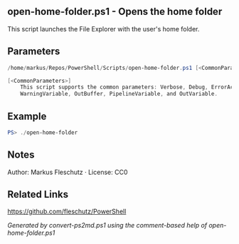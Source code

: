 ## open-home-folder.ps1 - Opens the home folder

This script launches the File Explorer with the user's home folder.

## Parameters
```powershell
/home/markus/Repos/PowerShell/Scripts/open-home-folder.ps1 [<CommonParameters>]

[<CommonParameters>]
    This script supports the common parameters: Verbose, Debug, ErrorAction, ErrorVariable, WarningAction, 
    WarningVariable, OutBuffer, PipelineVariable, and OutVariable.
```

## Example
```powershell
PS> ./open-home-folder

```

## Notes
Author: Markus Fleschutz · License: CC0

## Related Links
https://github.com/fleschutz/PowerShell

*Generated by convert-ps2md.ps1 using the comment-based help of open-home-folder.ps1*
